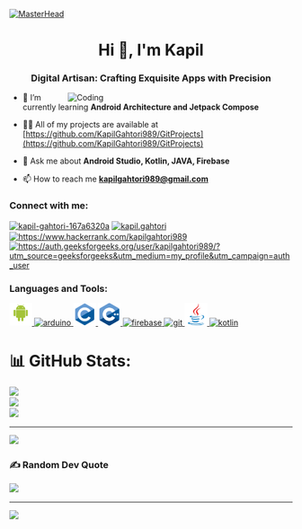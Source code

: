 [![MasterHead](https://developers.giphy.com/branch/master/static/api-512d36c09662682717108a38bbb5c57d.gif)](https://KapilGahtori989.io)
<h1 align="center">Hi 👋, I'm Kapil</h1>
<h3 align="center">Digital Artisan: Crafting Exquisite Apps with Precision</h3>
<img align="right" alt="Coding" width="400" src="https://cdn.dribbble.com/users/1162077/screenshots/3848914/programmer.gif">


- 🌱 I’m currently learning **Android Architecture and Jetpack Compose**

- 👨‍💻 All of my projects are available at [https://github.com/KapilGahtori989/GitProjects](https://github.com/KapilGahtori989/GitProjects)

- 💬 Ask me about **Android Studio, Kotlin, JAVA, Firebase**

- 📫 How to reach me **kapilgahtori989@gmail.com**

<h3 align="left">Connect with me:</h3>
<p align="left">
<a href="https://linkedin.com/in/kapil-gahtori-167a6320a" target="blank"><img align="center" src="https://raw.githubusercontent.com/rahuldkjain/github-profile-readme-generator/master/src/images/icons/Social/linked-in-alt.svg" alt="kapil-gahtori-167a6320a" height="30" width="40" /></a>
  <a href="https://instagram.com/kapil.gahtori" target="blank"><img align="center" src="https://raw.githubusercontent.com/rahuldkjain/github-profile-readme-generator/master/src/images/icons/Social/instagram.svg" alt="kapil.gahtori" height="30" width="40" /></a>
<a href="https://www.hackerrank.com/kapilgahtori989" target="blank"><img align="center" src="https://raw.githubusercontent.com/rahuldkjain/github-profile-readme-generator/master/src/images/icons/Social/hackerrank.svg" alt="https://www.hackerrank.com/kapilgahtori989" height="30" width="40" /></a>
<a href="https://auth.geeksforgeeks.org/user/https://auth.geeksforgeeks.org/user/kapilgahtori989/?utm_source=geeksforgeeks&utm_medium=my_profile&utm_campaign=auth_user" target="blank"><img align="center" src="https://raw.githubusercontent.com/rahuldkjain/github-profile-readme-generator/master/src/images/icons/Social/geeks-for-geeks.svg" alt="https://auth.geeksforgeeks.org/user/kapilgahtori989/?utm_source=geeksforgeeks&utm_medium=my_profile&utm_campaign=auth_user" height="30" width="40" /></a>
</p>

<h3 align="left">Languages and Tools:</h3>

<p align="left"> <a href="https://developer.android.com" target="_blank" rel="noreferrer"> <img src="https://raw.githubusercontent.com/devicons/devicon/master/icons/android/android-original-wordmark.svg" alt="android" width="40" height="40"/> </a> <a href="https://www.arduino.cc/" target="_blank" rel="noreferrer"> <img src="https://cdn.worldvectorlogo.com/logos/arduino-1.svg" alt="arduino" width="40" height="40"/> </a> <a href="https://www.cprogramming.com/" target="_blank" rel="noreferrer"> <img src="https://raw.githubusercontent.com/devicons/devicon/master/icons/c/c-original.svg" alt="c" width="40" height="40"/> </a> <a href="https://www.w3schools.com/cpp/" target="_blank" rel="noreferrer"> <img src="https://raw.githubusercontent.com/devicons/devicon/master/icons/cplusplus/cplusplus-original.svg" alt="cplusplus" width="40" height="40"/> </a> <a href="https://firebase.google.com/" target="_blank" rel="noreferrer"> <img src="https://www.vectorlogo.zone/logos/firebase/firebase-icon.svg" alt="firebase" width="40" height="40"/> </a> <a href="https://git-scm.com/" target="_blank" rel="noreferrer"> <img src="https://www.vectorlogo.zone/logos/git-scm/git-scm-icon.svg" alt="git" width="40" height="40"/> </a> <a href="https://www.java.com" target="_blank" rel="noreferrer"> <img src="https://raw.githubusercontent.com/devicons/devicon/master/icons/java/java-original.svg" alt="java" width="40" height="40"/> </a> <a href="https://kotlinlang.org" target="_blank" rel="noreferrer"> <img src="https://www.vectorlogo.zone/logos/kotlinlang/kotlinlang-icon.svg" alt="kotlin" width="40" height="40"/> </a> </p>

# 📊 GitHub Stats:
![](https://github-readme-stats.vercel.app/api?username=KapilGahtori989&theme=dark&hide_border=false&include_all_commits=false&count_private=false)<br/>
![](https://github-readme-streak-stats.herokuapp.com/?user=KapilGahtori989&theme=dark&hide_border=false)<br/>
![](https://github-readme-stats.vercel.app/api/top-langs/?username=KapilGahtori989&theme=dark&hide_border=false&include_all_commits=false&count_private=false&layout=compact)

---
[![](https://visitcount.itsvg.in/api?id=KapilGahtori989&icon=0&color=0)](https://visitcount.itsvg.in)

<!-- Proudly created with GPRM ( https://gprm.itsvg.in ) -->

###

### ✍️ Random Dev Quote
![](https://quotes-github-readme.vercel.app/api?type=horizontal&theme=radical)

---
[![](https://visitcount.itsvg.in/api?id=KapilGahtori989&icon=0&color=0)](https://visitcount.itsvg.in)

<!-- Proudly created with GPRM ( https://gprm.itsvg.in ) -->
